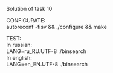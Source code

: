 Solution of task 10

CONFIGURATE:  
autoreconf -fisv && ./configure && make

TEST:  
In russian:  
LANG=ru_RU.UTF-8 ./binsearch  
In english:  
LANG=en_EN.UTF-8 ./binsearch
